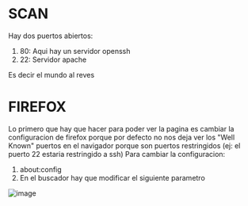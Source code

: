 
# SCAN
Hay dos puertos abiertos:
1. 80: Aqui hay un servidor openssh
2. 22: Servidor apache

Es decir el mundo al reves

# FIREFOX
Lo primero que hay que hacer para poder ver la pagina es cambiar la configuracion de firefox porque por defecto no nos deja ver los "Well Known"
puertos en el navigador porque son puertos restringidos (ej: el puerto 22 estaria restringido a ssh)
Para cambiar la configuracion:
1. about:config
2. En el buscador hay que modificar el siguiente parametro

![image](https://user-images.githubusercontent.com/70599089/179743096-6be0f2e8-1159-4d5a-add6-f253e64f5b33.png)
